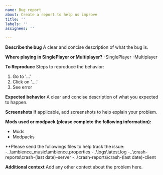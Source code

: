 ```yaml
---
name: Bug report
about: Create a report to help us improve
title: ''
labels: ''
assignees: ''

---
```


**Describe the bug**
A clear and concise description of what the bug is.

**Where playing in SinglePlayer or Multiplayer?**
-SinglePlayer
-Multiplayer

**To Reproduce**
Steps to reproduce the behavior:
1. Go to '...'
2. Click on '....'
3. See error

**Expected behavior**
A clear and concise description of what you expected to happen.

**Screenshots**
If applicable, add screenshots to help explain your problem.

**Mods used or modpack (please complete the following information):**
 - Mods 
 - Modpacks

**Please send the followings files to help track the issue:
-..\ambience_music\ambience.properties
-..\logs\latest.log
-..\crash-reports\crash-(last date)-server
-..\crash-reports\crash-(last date)-client

**Additional context**
Add any other context about the problem here.
